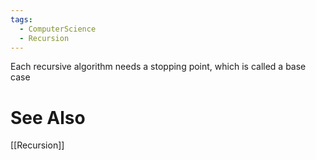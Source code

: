 ```yaml
---
tags:
  - ComputerScience
  - Recursion
---
```

Each recursive algorithm needs a stopping point, which is called a base case

# See Also
[[Recursion]]